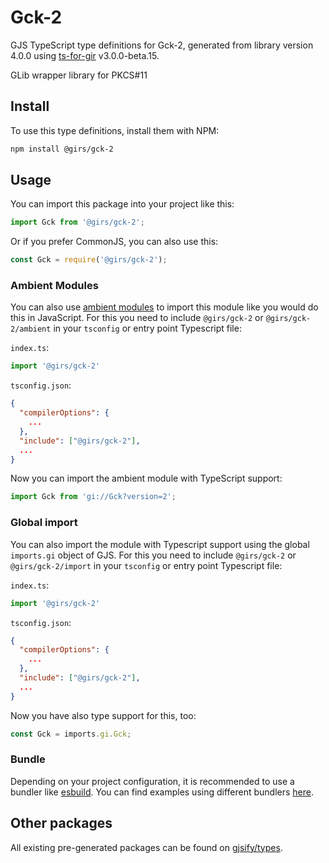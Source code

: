 
# Gck-2

GJS TypeScript type definitions for Gck-2, generated from library version 4.0.0 using [ts-for-gir](https://github.com/gjsify/ts-for-gir) v3.0.0-beta.15.

GLib wrapper library for PKCS#11

## Install

To use this type definitions, install them with NPM:
```bash
npm install @girs/gck-2
```

## Usage

You can import this package into your project like this:
```ts
import Gck from '@girs/gck-2';
```

Or if you prefer CommonJS, you can also use this:
```ts
const Gck = require('@girs/gck-2');
```

### Ambient Modules

You can also use [ambient modules](https://github.com/gjsify/ts-for-gir/tree/main/packages/cli#ambient-modules) to import this module like you would do this in JavaScript.
For this you need to include `@girs/gck-2` or `@girs/gck-2/ambient` in your `tsconfig` or entry point Typescript file:

`index.ts`:
```ts
import '@girs/gck-2'
```

`tsconfig.json`:
```json
{
  "compilerOptions": {
    ...
  },
  "include": ["@girs/gck-2"],
  ...
}
```

Now you can import the ambient module with TypeScript support: 

```ts
import Gck from 'gi://Gck?version=2';
```


### Global import

You can also import the module with Typescript support using the global `imports.gi` object of GJS.
For this you need to include `@girs/gck-2` or `@girs/gck-2/import` in your `tsconfig` or entry point Typescript file:

`index.ts`:
```ts
import '@girs/gck-2'
```

`tsconfig.json`:
```json
{
  "compilerOptions": {
    ...
  },
  "include": ["@girs/gck-2"],
  ...
}
```

Now you have also type support for this, too:

```ts
const Gck = imports.gi.Gck;
```

### Bundle

Depending on your project configuration, it is recommended to use a bundler like [esbuild](https://esbuild.github.io/). You can find examples using different bundlers [here](https://github.com/gjsify/ts-for-gir/tree/main/examples).

## Other packages

All existing pre-generated packages can be found on [gjsify/types](https://github.com/gjsify/types).

